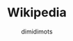 ---
author: dimidimots
title: Wikipedia
year: 2001
image_url: /images/EL_Βικιπαίδεια_2001.png
caption: Η κεντρική σελίδα της Ελληνόφωνης έκδοσης της Wikipedia του 2001, όπως διατηρείται στην ιστοσελίδα της Wikipedia
license_url: https://el.wikipedia.org/w/index.php?title=%CE%A0%CF%8D%CE%BB%CE%B7:%CE%9A%CF%8D%CF%81%CE%B9%CE%B1&oldid=1 
license_text: 
categories:
  -  wikipedia
tags:
  - Σύνθεση 
  - Συνεργατικά Συστήματα
---